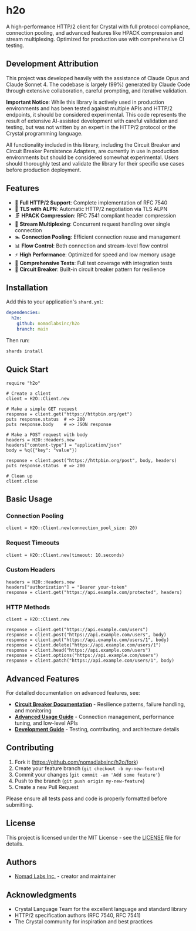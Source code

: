 # h2o

A high-performance HTTP/2 client for Crystal with full protocol compliance, connection pooling, and advanced features like HPACK compression and stream multiplexing. Optimized for production use with comprehensive CI testing.

## Development Attribution

This project was developed heavily with the assistance of Claude Opus and Claude Sonnet 4. The codebase is largely (99%) generated by Claude Code through extensive collaboration, careful prompting, and iterative validation.

**Important Notice**: While this library is actively used in production environments and has been tested against multiple APIs and HTTP/2 endpoints, it should be considered experimental. This code represents the result of extensive AI-assisted development with careful validation and testing, but was not written by an expert in the HTTP/2 protocol or the Crystal programming language.

All functionality included in this library, including the Circuit Breaker and Circuit Breaker Persistence Adapters, are currently in use in production environments but should be considered somewhat experimental. Users should thoroughly test and validate the library for their specific use cases before production deployment.

## Features

- 🚀 **Full HTTP/2 Support**: Complete implementation of RFC 7540
- 🔐 **TLS with ALPN**: Automatic HTTP/2 negotiation via TLS ALPN
- 🗜️ **HPACK Compression**: RFC 7541 compliant header compression
- 🔀 **Stream Multiplexing**: Concurrent request handling over single connection
- 🏊 **Connection Pooling**: Efficient connection reuse and management
- 📊 **Flow Control**: Both connection and stream-level flow control
- ⚡ **High Performance**: Optimized for speed and low memory usage
- 🧪 **Comprehensive Tests**: Full test coverage with integration tests
- 🔄 **Circuit Breaker**: Built-in circuit breaker pattern for resilience

## Installation

Add this to your application's `shard.yml`:

```yaml
dependencies:
  h2o:
    github: nomadlabsinc/h2o
    branch: main
```

Then run:

```bash
shards install
```

## Quick Start

```crystal
require "h2o"

# Create a client
client = H2O::Client.new

# Make a simple GET request
response = client.get("https://httpbin.org/get")
puts response.status  # => 200
puts response.body    # => JSON response

# Make a POST request with body
headers = H2O::Headers.new
headers["content-type"] = "application/json"
body = %q({"key": "value"})

response = client.post("https://httpbin.org/post", body, headers)
puts response.status  # => 200

# Clean up
client.close
```

## Basic Usage

### Connection Pooling

```crystal
client = H2O::Client.new(connection_pool_size: 20)
```

### Request Timeouts

```crystal
client = H2O::Client.new(timeout: 10.seconds)
```

### Custom Headers

```crystal
headers = H2O::Headers.new
headers["authorization"] = "Bearer your-token"
response = client.get("https://api.example.com/protected", headers)
```

### HTTP Methods

```crystal
client = H2O::Client.new

response = client.get("https://api.example.com/users")
response = client.post("https://api.example.com/users", body)
response = client.put("https://api.example.com/users/1", body)
response = client.delete("https://api.example.com/users/1")
response = client.head("https://api.example.com/users")
response = client.options("https://api.example.com/users")
response = client.patch("https://api.example.com/users/1", body)
```

## Advanced Features

For detailed documentation on advanced features, see:

- **[Circuit Breaker Documentation](docs/circuit_breaker.md)** - Resilience patterns, failure handling, and monitoring
- **[Advanced Usage Guide](docs/advanced_usage.md)** - Connection management, performance tuning, and low-level APIs
- **[Development Guide](docs/development.md)** - Testing, contributing, and architecture details

## Contributing

1. Fork it (<https://github.com/nomadlabsinc/h2o/fork>)
2. Create your feature branch (`git checkout -b my-new-feature`)
3. Commit your changes (`git commit -am 'Add some feature'`)
4. Push to the branch (`git push origin my-new-feature`)
5. Create a new Pull Request

Please ensure all tests pass and code is properly formatted before submitting.

## License

This project is licensed under the MIT License - see the [LICENSE](LICENSE) file for details.

## Authors

- [Nomad Labs Inc.](https://github.com/nomadlabsinc) - creator and maintainer

## Acknowledgments

- Crystal Language Team for the excellent language and standard library
- HTTP/2 specification authors (RFC 7540, RFC 7541)
- The Crystal community for inspiration and best practices
